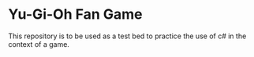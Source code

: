 # Yu-Gi-Oh Fan Game
This repository is to be used as a test bed to practice the use of c# in the context of a game.
